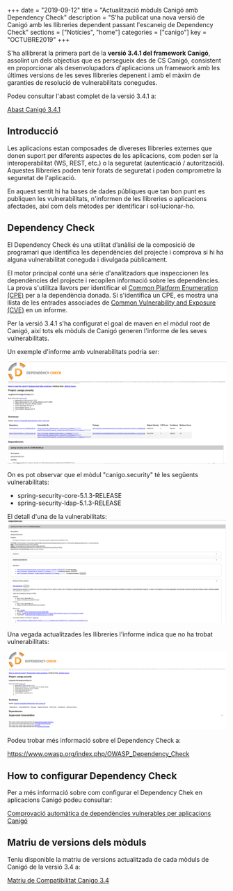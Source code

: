 +++
date        = "2019-09-12"
title       = "Actualització mòduls Canigó amb Dependency Check"
description = "S'ha publicat una nova versió de Canigó amb les llibreries dependent passant l'escaneig de Dependency Check"
sections    = ["Notícies", "home"]
categories  = ["canigo"]
key         = "OCTUBRE2019"
+++

S'ha allibrerat la primera part de la **versió 3.4.1 del framework Canigó**, assolint un dels objectius que es persegueix des de CS Canigó, consistent en proporcionar als desenvolupadors d'aplicacions un framework amb les últimes versions de les seves llibreries depenent i amb el màxim de garanties de resolució de vulnerabilitats conegudes.

Podeu consultar l'abast complet de la versió 3.4.1 a:

[Abast Canigó 3.4.1](https://cstd.ctti.gencat.cat/jiracstd/issues/?jql=project%20%3D%20CAN%20AND%20fixVersion%20%3D%203.4.1)

## Introducció

Les aplicacions estan composades de divereses llibreries externes que donen suport per diferents aspectes de les aplicacions, com poden ser la interoperabilitat (WS, REST, etc.) o la seguretat (autenticació / autorització). Aquestes llibreries poden tenir forats de seguretat i poden comprometre la seguretat de l'aplicació.

En aquest sentit hi ha bases de dades públiques que tan bon punt es publiquen les vulnerabilitats, n'informen de les llibreries o aplicacions afectades, així com dels mètodes per identificar i sol·lucionar-ho.

## Dependency Check

El Dependency Check és una utilitat d’anàlisi de la composició de programari que identifica les dependències del projecte i comprova si hi ha alguna vulnerabilitat coneguda i divulgada públicament.

El motor principal conté una sèrie d'analitzadors que inspeccionen les dependències del projecte i recopilen informació sobre les dependències. La prova s'utilitza llavors per identificar el [Common Platform Enumeration (CPE)](https://nvd.nist.gov/products/cpe) per a la dependència donada. Si s'identifica un CPE, es mostra una llista de les entrades associades de [Common Vulnerability and Exposure (CVE)](https://cve.mitre.org/) en un informe.

Per la versió 3.4.1 s'ha configurat el goal de maven en el mòdul root de Canigó, així tots els mòduls de Canigó generen l'informe de les seves vulnerabilitats.

Un exemple d'informe amb vulnerabilitats podria ser:

![Exemple informe vulnerabilitats](/images/news/2019-09-12-Actualitzacio_moduls_Canigo_Dependency_check_vulnerabilities-report.png)

On es pot observar que el mòdul "canigo.security" té les següents vulnerabilitats:

- spring-security-core-5.1.3-RELEASE
- spring-security-ldap-5.1.3-RELEASE

El detall d'una de la vulnerabilitats:
![Exemple detall informe vulnerabilitats](/images/news/2019-09-12-Actualitzacio_moduls_Canigo_Dependency_check_vulnerabilities-report-detail.png)

Una vegada actualitzades les llibreries l'informe indica que no ha trobat vulnerabilitats:

![Exemple després actualització informe vulnerabilitats](/images/news/2019-09-12-Actualitzacio_moduls_Canigo_Dependency_check_vulnerabilities-report-after.png)

Podeu trobar més informació sobre el Dependency Check a:

https://www.owasp.org/index.php/OWASP_Dependency_Check

## How to configurar Dependency Check

Per a més informació sobre com configurar el Dependency Chek en aplicacions Canigó podeu consultar:

[Comprovació automàtica de dependències vulnerables per aplicacions Canigó](/drafts/2019-08-13-Howto-Dependency-check/)

## Matriu de versions dels mòduls

Teniu disponible la matriu de versions actualitzada de cada mòduls de Canigó de la versió 3.4 a:

[Matriu de Compatibilitat Canigo 3.4](/canigo-download-related/matrius-compatibilitats/)
